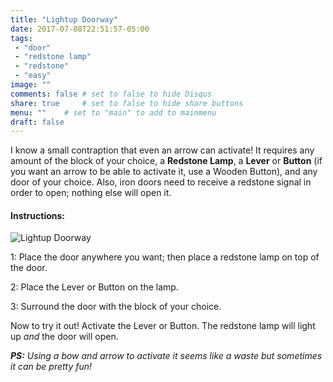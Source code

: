 ```yaml
---
title: "Lightup Doorway"
date: 2017-07-08T22:51:57-05:00
tags:
 - "door"
 - "redstone lamp"
 - "redstone"
 - "easy"
image: ""
comments: false # set to false to hide Disqus
share: true 	# set to false to hide share buttons
menu: ""	# set to "main" to add to mainmenu
draft: false
---
```

I know a small contraption that even an arrow can activate! It requires any amount of the block of your choice, a **Redstone Lamp**, a **Lever** or **Button** (if you want an arrow to be able to activate it, use a Wooden Button), and any door of your choice. Also, iron doors need to receive a redstone signal in order to open; nothing else will open it.
<!--more-->

#### Instructions:

![Lightup Doorway](/images/lightup_doorway.png)

1: Place the door anywhere you want; then place a redstone lamp on top of the door.

2: Place the Lever or Button on the lamp.

3: Surround the door with the block of your choice.

Now to try it out! Activate the Lever or Button. The redstone lamp will light up _and_ the door will open.

_**PS:** Using a bow and arrow to activate it seems like a waste but sometimes it can be pretty fun!_